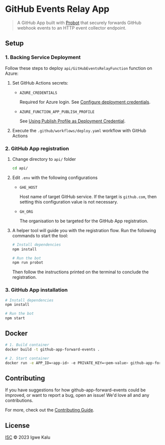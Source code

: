 # GitHub Events Relay App

> A GitHub App built with [Probot](https://github.com/probot/probot) that securely
> forwards GitHub webhook events to an HTTP event collector endpoint.

## Setup

### 1. Backing Service Deployment

Follow these steps to deploy `api/GitHubEventsRelayFunction` function on Azure:

1. Set GitHub Actions secrets:
   - `AZURE_CREDENTIALS`

     Required for Azure login. See [Configure deployment credentials](https://github.com/Azure/login#configure-deployment-credentials).

   - `AZURE_FUNCTION_APP_PUBLISH_PROFILE`

     See [Using Publish Profile as Deployment Credential](https://github.com/Azure/functions-action#using-publish-profile-as-deployment-credential-recommended).

1. Execute the `.github/workflows/deploy.yaml` workflow with GitHub Actions

### 2. GitHub App registration

1. Change directory to `api/` folder

   ```bash
   cd api/
   ```

1. Edit `.env` with the following configurations
   - `GHE_HOST`

     Host name of target GitHub service. If the target is `github.com`, then setting
     this configuration value is not necessary.

   - `GH_ORG`

     The organisation to be targeted for the GitHub App registration.

1. A helper tool will guide you with the registration flow. Run the following
   commands to start the tool:

   ```bash
   # Install dependencies
   npm install

   # Run the bot
   npm run probot
   ```

   Then follow the instructions printed on the terminal to conclude the registration.


### 3. GitHub App installation

```sh
# Install dependencies
npm install

# Run the bot
npm start
```

## Docker

```sh
# 1. Build container
docker build -t github-app-forward-events .

# 2. Start container
docker run -e APP_ID=<app-id> -e PRIVATE_KEY=<pem-value> github-app-forward-events
```

## Contributing

If you have suggestions for how github-app-forward-events could be improved, or want to report a bug, open an issue! We'd love all and any contributions.

For more, check out the [Contributing Guide](CONTRIBUTING.md).

## License

[ISC](LICENSE) © 2023 Igwe Kalu

